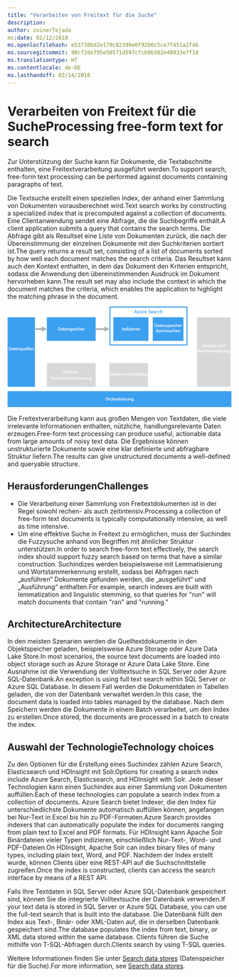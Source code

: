 ```yaml
---
title: "Verarbeiten von Freitext für die Suche"
description: 
author: zoinerTejada
ms:date: 02/12/2018
ms.openlocfilehash: e53730bd2e179c82399e0f92b6c5ce7f451a2f46
ms.sourcegitcommit: 90cf2de795e50571d597cfcb9b302e48933e7f18
ms.translationtype: HT
ms.contentlocale: de-DE
ms.lasthandoff: 02/14/2018
---
```

# <a name="processing-free-form-text-for-search"></a><span data-ttu-id="0cf66-102">Verarbeiten von Freitext für die Suche</span><span class="sxs-lookup"><span data-stu-id="0cf66-102">Processing free-form text for search</span></span>

<span data-ttu-id="0cf66-103">Zur Unterstützung der Suche kann für Dokumente, die Textabschnitte enthalten, eine Freitextverarbeitung ausgeführt werden.</span><span class="sxs-lookup"><span data-stu-id="0cf66-103">To support search, free-form text processing can be performed against documents containing paragraphs of text.</span></span>

<span data-ttu-id="0cf66-104">Die Textsuche erstellt einen speziellen Index, der anhand einer Sammlung von Dokumenten vorausberechnet wird.</span><span class="sxs-lookup"><span data-stu-id="0cf66-104">Text search works by constructing a specialized index that is precomputed against a collection of documents.</span></span> <span data-ttu-id="0cf66-105">Eine Clientanwendung sendet eine Abfrage, die die Suchbegriffe enthält.</span><span class="sxs-lookup"><span data-stu-id="0cf66-105">A client application submits a query that contains the search terms.</span></span> <span data-ttu-id="0cf66-106">Die Abfrage gibt als Resultset eine Liste von Dokumenten zurück, die nach der Übereinstimmung der einzelnen Dokumente mit den Suchkriterien sortiert ist.</span><span class="sxs-lookup"><span data-stu-id="0cf66-106">The query returns a result set, consisting of a list of documents sorted by how well each document matches the search criteria.</span></span> <span data-ttu-id="0cf66-107">Das Resultset kann auch den Kontext enthalten, in dem das Dokument den Kriterien entspricht, sodass die Anwendung den übereinstimmenden Ausdruck im Dokument hervorheben kann.</span><span class="sxs-lookup"><span data-stu-id="0cf66-107">The result set may also include the context in which the document matches the criteria, which enables the application to highlight the matching phrase in the document.</span></span> 

![](./images/search-pipeline.png)

<span data-ttu-id="0cf66-108">Die Freitextverarbeitung kann aus großen Mengen von Textdaten, die viele irrelevante Informationen enthalten, nützliche, handlungsrelevante Daten erzeugen.</span><span class="sxs-lookup"><span data-stu-id="0cf66-108">Free-form text processing can produce useful, actionable data from large amounts of noisy text data.</span></span> <span data-ttu-id="0cf66-109">Die Ergebnisse können unstrukturierte Dokumente sowie eine klar definierte und abfragbare Struktur liefern.</span><span class="sxs-lookup"><span data-stu-id="0cf66-109">The results can give unstructured documents a well-defined and queryable structure.</span></span>


## <a name="challenges"></a><span data-ttu-id="0cf66-110">Herausforderungen</span><span class="sxs-lookup"><span data-stu-id="0cf66-110">Challenges</span></span>

- <span data-ttu-id="0cf66-111">Die Verarbeitung einer Sammlung von Freitextdokumenten ist in der Regel sowohl rechen- als auch zeitintensiv.</span><span class="sxs-lookup"><span data-stu-id="0cf66-111">Processing a collection of free-form text documents is typically computationally intensive, as well as time intensive.</span></span>
- <span data-ttu-id="0cf66-112">Um eine effektive Suche in Freitext zu ermöglichen, muss der Suchindex die Fuzzysuche anhand von Begriffen mit ähnlicher Struktur unterstützen.</span><span class="sxs-lookup"><span data-stu-id="0cf66-112">In order to search free-form text effectively, the search index should support fuzzy search based on terms that have a similar construction.</span></span> <span data-ttu-id="0cf66-113">Suchindizes werden beispielsweise mit Lemmatisierung und Wortstammerkennung erstellt, sodass bei Abfragen nach „ausführen“ Dokumente gefunden werden, die „ausgeführt“ und „Ausführung“ enthalten.</span><span class="sxs-lookup"><span data-stu-id="0cf66-113">For example, search indexes are built with lemmatization and linguistic stemming, so that queries for "run" will match documents that contain "ran" and "running."</span></span>

## <a name="architecture"></a><span data-ttu-id="0cf66-114">Architecture</span><span class="sxs-lookup"><span data-stu-id="0cf66-114">Architecture</span></span>

<span data-ttu-id="0cf66-115">In den meisten Szenarien werden die Quelltextdokumente in den Objektspeicher geladen, beispielsweise Azure Storage oder Azure Data Lake Store.</span><span class="sxs-lookup"><span data-stu-id="0cf66-115">In most scenarios, the source text documents are loaded into object storage such as Azure Storage or Azure Data Lake Store.</span></span> <span data-ttu-id="0cf66-116">Eine Ausnahme ist die Verwendung der Volltextsuche in SQL Server oder Azure SQL-Datenbank.</span><span class="sxs-lookup"><span data-stu-id="0cf66-116">An exception is using full text search within SQL Server or Azure SQL Database.</span></span> <span data-ttu-id="0cf66-117">In diesem Fall werden die Dokumentdaten in Tabellen geladen, die von der Datenbank verwaltet werden.</span><span class="sxs-lookup"><span data-stu-id="0cf66-117">In this case, the document data is loaded into tables managed by the database.</span></span> <span data-ttu-id="0cf66-118">Nach dem Speichern werden die Dokumente in einem Batch verarbeitet, um den Index zu erstellen.</span><span class="sxs-lookup"><span data-stu-id="0cf66-118">Once stored, the documents are processed in a batch to create the index.</span></span>

## <a name="technology-choices"></a><span data-ttu-id="0cf66-119">Auswahl der Technologie</span><span class="sxs-lookup"><span data-stu-id="0cf66-119">Technology choices</span></span>

<span data-ttu-id="0cf66-120">Zu den Optionen für die Erstellung eines Suchindex zählen Azure Search, Elasticsearch und HDInsight mit Solr.</span><span class="sxs-lookup"><span data-stu-id="0cf66-120">Options for creating a search index include Azure Search, Elasticsearch, and HDInsight with Solr.</span></span> <span data-ttu-id="0cf66-121">Jede dieser Technologien kann einen Suchindex aus einer Sammlung von Dokumenten auffüllen.</span><span class="sxs-lookup"><span data-stu-id="0cf66-121">Each of these technologies can populate a search index from a collection of documents.</span></span> <span data-ttu-id="0cf66-122">Azure Search bietet Indexer, die den Index für unterschiedlichste Dokumente automatisch auffüllen können, angefangen bei Nur-Text in Excel bis hin zu PDF-Formaten.</span><span class="sxs-lookup"><span data-stu-id="0cf66-122">Azure Search provides indexers that can automatically populate the index for documents ranging from plain text to Excel and PDF formats.</span></span> <span data-ttu-id="0cf66-123">Für HDInsight kann Apache Solr Binärdateien vieler Typen indizieren, einschließlich Nur-Text-, Word- und PDF-Dateien.</span><span class="sxs-lookup"><span data-stu-id="0cf66-123">On HDInsight, Apache Solr can index binary files of many types, including plain text, Word, and PDF.</span></span> <span data-ttu-id="0cf66-124">Nachdem der Index erstellt wurde, können Clients über eine REST-API auf die Suchschnittstelle zugreifen.</span><span class="sxs-lookup"><span data-stu-id="0cf66-124">Once the index is constructed, clients can access the search interface by means of a REST API.</span></span> 

<span data-ttu-id="0cf66-125">Falls Ihre Textdaten in SQL Server oder Azure SQL-Datenbank gespeichert sind, können Sie die integrierte Volltextsuche der Datenbank verwenden.</span><span class="sxs-lookup"><span data-stu-id="0cf66-125">If your text data is stored in SQL Server or Azure SQL Database, you can use the full-text search that is built into the database.</span></span> <span data-ttu-id="0cf66-126">Die Datenbank füllt den Index aus Text-, Binär- oder XML-Daten auf, die in derselben Datenbank gespeichert sind.</span><span class="sxs-lookup"><span data-stu-id="0cf66-126">The database populates the index from text, binary, or XML data stored within the same database.</span></span> <span data-ttu-id="0cf66-127">Clients führen die Suche mithilfe von T-SQL-Abfragen durch.</span><span class="sxs-lookup"><span data-stu-id="0cf66-127">Clients search by using T-SQL queries.</span></span> 

<span data-ttu-id="0cf66-128">Weitere Informationen finden Sie unter [Search data stores](../technology-choices/search-options.md) (Datenspeicher für die Suche).</span><span class="sxs-lookup"><span data-stu-id="0cf66-128">For more information, see [Search data stores](../technology-choices/search-options.md).</span></span>
